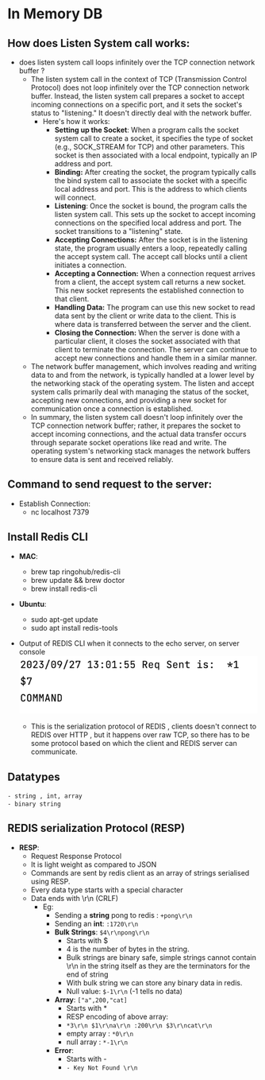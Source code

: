 # In Memory DB

## How does Listen System call works:
 - does listen system call loops infinitely over the TCP connection network buffer ?
   - The listen system call in the context of TCP (Transmission Control Protocol) does not loop infinitely over the TCP connection network buffer. Instead, the listen system call prepares a socket to accept incoming connections on a specific port, and it sets the socket's status to "listening." It doesn't directly deal with the network buffer.
     - Here's how it works:
        - **Setting up the Socket**: When a program calls the socket system call to create a socket, it specifies the type of socket (e.g., SOCK_STREAM for TCP) and other parameters. This socket is then associated with a local endpoint, typically an IP address and port.
        - **Binding:** After creating the socket, the program typically calls the bind system call to associate the socket with a specific local address and port. This is the address to which clients will connect.
        - **Listening**: Once the socket is bound, the program calls the listen system call. This sets up the socket to accept incoming connections on the specified local address and port. The socket transitions to a "listening" state.
        - **Accepting Connections:** After the socket is in the listening state, the program usually enters a loop, repeatedly calling the accept system call. The accept call blocks until a client initiates a connection.
        - **Accepting a Connection:** When a connection request arrives from a client, the accept system call returns a new socket. This new socket represents the established connection to that client.
        - **Handling Data:** The program can use this new socket to read data sent by the client or write data to the client. This is where data is transferred between the server and the client.
        - **Closing the Connection:** When the server is done with a particular client, it closes the socket associated with that client to terminate the connection. The server can continue to accept new connections and handle them in a similar manner.
   - The network buffer management, which involves reading and writing data to and from the network, is typically handled at a lower level by the networking stack of the operating system. The listen and accept system calls primarily deal with managing the status of the socket, accepting new connections, and providing a new socket for communication once a connection is established.
   - In summary, the listen system call doesn't loop infinitely over the TCP connection network buffer; rather, it prepares the socket to accept incoming connections, and the actual data transfer occurs through separate socket operations like read and write. The operating system's networking stack manages the network buffers to ensure data is sent and received reliably.

##  **Command to send request to the server:**
   - Establish Connection:
     - nc localhost 7379

## Install Redis CLI
   - **MAC**:
     - brew tap ringohub/redis-cli
     - brew update && brew doctor 
     - brew install redis-cli
   - **Ubuntu**:
     - sudo apt-get update
     - sudo apt install redis-tools

   - Output of REDIS CLI when it connects to the echo server, on server console
    ![Screenshot 2023-09-27 at 1.05.02 PM.png](Screenshot%202023-09-27%20at%201.05.02%20PM.png)  
       - This is the serialization protocol of REDIS , clients doesn't connect to REDIS over HTTP , but it happens over raw TCP, so there has to be some protocol based on which the client and REDIS server can communicate.
  
## Datatypes
    - string , int, array
    - binary string

## REDIS serialization Protocol (RESP)
 - **RESP**:
   - Request Response Protocol
   - It is light weight as compared to JSON
   - Commands are sent by redis client as an array of strings serialised using RESP.
   - Every data type starts with a special character
   - Data ends with \r\n (CRLF)
     - Eg: 
       - Sending a **string** pong to redis : `+pong\r\n`
       - Sending an **int**: `:1720\r\n`
       - **Bulk Strings**: `$4\r\npong\r\n`
         - Starts with $
         - 4 is the number of bytes in the string.
         - Bulk strings are binary safe, simple strings cannot contain \r\n in the string itself as they are the terminators for the end of string
         - With bulk string we can store any binary data in redis.
         - Null value: `$-1\r\n` (-1 tells no data)
       - **Array**: `["a",200,"cat]`
         - Starts with * 
         - RESP encoding of above array:
         - `*3\r\n
            $1\r\na\r\n
            :200\r\n
            $3\r\ncat\r\n`
         - empty array : `*0\r\n`
         - null array : `*-1\r\n`
       - **Error**:
         - Starts with -
         - `- Key Not Found \r\n`